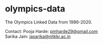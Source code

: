 # olympics-data
 The Olympics Linked Data from 1986-2020.
 
 Contact:
 Pooja Harde: pmharde29@gmail.com <br>
 Sarika Jain: jasarika@nitkkr.ac.in
